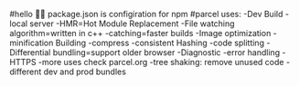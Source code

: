 #hello 🐱‍👤
package.json is configiration for npm
#parcel uses:
-Dev Build
-local server
-HMR=Hot Module Replacement
-File watching algorithm=written in c++
-catching=faster builds
-Image optimization
-minification
Building
-compress
-consistent Hashing
-code splitting
-Differential bundling=support older browser
-Diagnostic
-error handling
-HTTPS
-more uses check parcel.org
-tree shaking: remove unused code
-different dev and prod bundles
